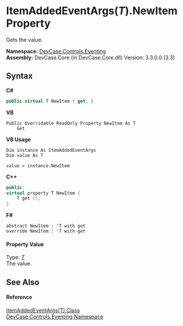 # ItemAddedEventArgs(*T*).NewItem Property 
 

Gets the value.

**Namespace:**&nbsp;<a href="N_DevCase_Controls_Eventing">DevCase.Controls.Eventing</a><br />**Assembly:**&nbsp;DevCase.Core (in DevCase.Core.dll) Version: 3.3.0.0 (3.3)

## Syntax

**C#**<br />
``` C#
public virtual T NewItem { get; }
```

**VB**<br />
``` VB
Public Overridable ReadOnly Property NewItem As T
	Get
```

**VB Usage**<br />
``` VB Usage
Dim instance As ItemAddedEventArgs
Dim value As T

value = instance.NewItem

```

**C++**<br />
``` C++
public:
virtual property T NewItem {
	T get ();
}
```

**F#**<br />
``` F#
abstract NewItem : 'T with get
override NewItem : 'T with get
```


#### Property Value
Type: <a href="T_DevCase_Controls_Eventing_ItemAddedEventArgs_1">*T*</a><br />The value.

## See Also


#### Reference
<a href="T_DevCase_Controls_Eventing_ItemAddedEventArgs_1">ItemAddedEventArgs(T) Class</a><br /><a href="N_DevCase_Controls_Eventing">DevCase.Controls.Eventing Namespace</a><br />